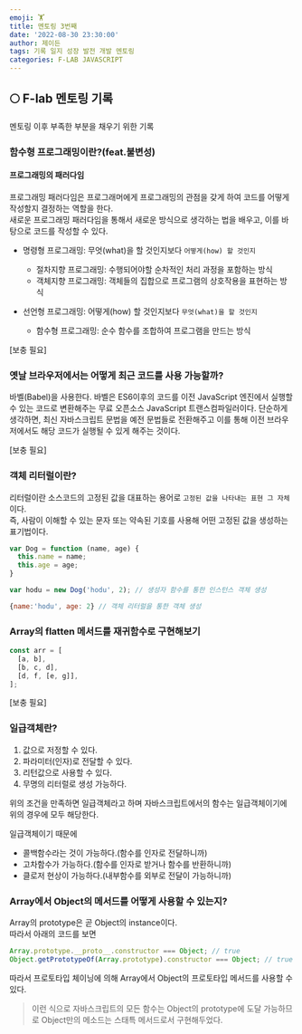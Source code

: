 ```yaml
---
emoji: 🏋️
title: 멘토링 3번째
date: '2022-08-30 23:30:00'
author: 제이든
tags: 기록 일지 성장 발전 개발 멘토링
categories: F-LAB JAVASCRIPT
---
```


## 🌕 F-lab 멘토링 기록

멘토링 이후 부족한 부분을 채우기 위한 기록

### 함수형 프로그래밍이란?(feat.불변성)

#### 프로그래밍의 패러다임

프로그래밍 패러다임은 프로그래머에게 프로그래밍의 관점을 갖게 하여 코드를 어떻게 작성할지 결정하는 역할을 한다.<br/>
새로운 프로그래밍 패러다임을 통해서 새로운 방식으로 생각하는 법을 배우고, 이를 바탕으로 코드를 작성할 수 있다.

- 명령형 프로그래밍: 무엇(what)을 할 것인지보다 `어떻게(how) 할 것인지`

  - 절차지향 프로그래밍: 수행되어야할 순차적인 처리 과정을 포함하는 방식
  - 객체지향 프로그래밍: 객체들의 집합으로 프로그램의 상호작용을 표현하는 방식

- 선언형 프로그래밍: 어떻게(how) 할 것인지보다 `무엇(what)을 할 것인지`
  - 함수형 프로그래밍: 순수 함수를 조합하여 프로그램을 만드는 방식

[보충 필요]

### 옛날 브라우저에서는 어떻게 최근 코드를 사용 가능할까?

바벨(Babel)을 사용한다. 바벨은 ES6이후의 코드를 이전 JavaScript 엔진에서 실행할 수 있는 코드로 변환해주는 무료 오픈소스 JavaScript 트랜스컴파일러이다. 단순하게 생각하면, 최신 자바스크립트 문법을 예전 문법들로 전환해주고 이를 통해 이전 브라우저에서도 해당 코드가 실행될 수 있게 해주는 것이다.

[보충 필요]

### 객체 리터럴이란?

리터럴이란 소스코드의 고정된 값을 대표하는 용어로 `고정된 값을 나타내는 표현 그 자체`이다.<br/>
즉, 사람이 이해할 수 있는 문자 또는 약속된 기호를 사용해 어떤 고정된 값을 생성하는 표기법이다.

```js
var Dog = function (name, age) {
  this.name = name;
  this.age = age;
}

var hodu = new Dog('hodu', 2); // 생성자 함수를 통한 인스턴스 객체 생성

{name:'hodu', age: 2} // 객체 리터럴을 통한 객체 생성
```

### Array의 flatten 메서드를 재귀함수로 구현해보기

```js
const arr = [
  [a, b],
  [b, c, d],
  [d, f, [e, g]],
];
```

[보충 필요]

### 일급객체란?

1. 값으로 저정할 수 있다.
2. 파라미터(인자)로 전달할 수 있다.
3. 리턴값으로 사용할 수 있다.
4. 무명의 리터럴로 생성 가능하다.

위의 조건을 만족하면 일급객체라고 하며 자바스크립트에서의 함수는 일급객체이기에 위의 경우에 모두 해당한다.

일급객체이기 때문에

- 콜백함수라는 것이 가능하다.(함수를 인자로 전달하니까)
- 고차함수가 가능하다.(함수를 인자로 받거나 함수를 반환하니까)
- 클로저 현상이 가능하다.(내부함수를 외부로 전달이 가능하니까)

### Array에서 Object의 메서드를 어떻게 사용할 수 있는지?

Array의 prototype은 곧 Object의 instance이다.<br/>
따라서 아래의 코드를 보면

```js
Array.prototype.__proto__.constructor === Object; // true
Object.getPrototypeOf(Array.prototype).constructor === Object; // true
```

따라서 프로토타입 체이닝에 의해 Array에서 Object의 프로토타입 메서드를 사용할 수 있다.

> 이런 식으로 자바스크립트의 모든 함수는 Object의 prototype에 도달 가능하므로 Object만의 메소드는 스태특 메서드로서 구현해두었다.

```toc

```
